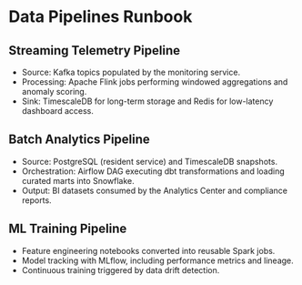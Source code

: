# Data Pipelines Runbook

## Streaming Telemetry Pipeline
- Source: Kafka topics populated by the monitoring service.
- Processing: Apache Flink jobs performing windowed aggregations and anomaly scoring.
- Sink: TimescaleDB for long-term storage and Redis for low-latency dashboard access.

## Batch Analytics Pipeline
- Source: PostgreSQL (resident service) and TimescaleDB snapshots.
- Orchestration: Airflow DAG executing dbt transformations and loading curated marts into Snowflake.
- Output: BI datasets consumed by the Analytics Center and compliance reports.

## ML Training Pipeline
- Feature engineering notebooks converted into reusable Spark jobs.
- Model tracking with MLflow, including performance metrics and lineage.
- Continuous training triggered by data drift detection.
